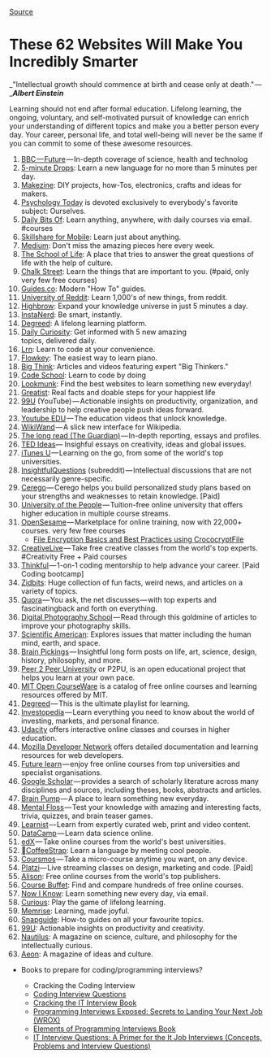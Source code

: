 
[Source](https://medium.com/the-mission/these-62-websites-will-make-you-incredibly-smarter-7eb89f122c2e "Permalink to These 62 Websites Will Make You Incredibly Smarter – The Mission – Medium")

# These 62 Websites Will Make You Incredibly Smarter

_"Intellectual growth should commence at birth and cease only at death." — _**_Albert Einstein_**

Learning should not end after formal education. Lifelong learning, the ongoing, voluntary, and self-motivated pursuit of knowledge can enrich your understanding of different topics and make you a better person every day. Your career, personal life, and total well-being will never be the same if you can commit to some of these awesome resources.

1. [BBC — Future][15] — In-depth coverage of science, health and technolog
2. [5-minute Drops][16]: Learn a new language for no more than 5 minutes per day.
3. [Makezine][17]: DIY projects, how-Tos, electronics, crafts and ideas for makers.
4. [Psychology Today][18] is devoted exclusively to everybody's favorite subject: Ourselves.
5. [Daily Bits Of][19]: Learn anything, anywhere, with daily courses via email. #courses
6. [Skillshare for Mobile][20]: Learn just about anything.
7. [Medium][21]: Don't miss the amazing pieces here every week.
8. [The School of Life][22]: A place that tries to answer the great questions of life with the help of culture.
9. [Chalk Street][23]: Learn the things that are important to you. (#paid, only very few free courses)
10. [Guides.co][24]: Modern "How To" guides.
11. [University of Reddit][25]: Learn 1,000's of new things, from reddit.
12. [Highbrow][26]: Expand your knowledge universe in just 5 minutes a day.
13. [InstaNerd][27]: Be smart, instantly.
14. [Degreed][28]: A lifelong learning platform.
15. [Daily Curiosity][29]: Get informed with 5 new amazing  
topics, delivered daily.
16. [Lrn][30]: Learn to code at your convenience.
17. [Flowkey][31]: The easiest way to learn piano.
18. [Big Think][32]: Articles and videos featuring expert "Big Thinkers."
19. [Code School][33]: Learn to code by doing
20. [Lookmunk][34]: Find the best websites to learn something new everyday!
21. [Greatist][35]: Real facts and doable steps for your happiest life
22. [99U][36] (YouTube) — Actionable insights on productivity, organization, and leadership to help creative people push ideas forward.
23. [Youtube EDU][37] — The education videos that unlock knowledge.
24. [WikiWand][38] — A slick new interface for Wikipedia.
25. [The long read (The Guardian)][39] — In-depth reporting, essays and profiles.
26. [TED Ideas][40]— Insighful essays on creativity, ideas and global issues.
27. [iTunes U][41] — Learning on the go, from some of the world's top universities.
28. [InsightfulQuestions][42] (subreddit) — Intellectual discussions that are not necessarily genre-specific.
29. [Cerego][43] — Cerego helps you build personalized study plans based on your strengths and weaknesses to retain knowledge. [Paid]
30. [University of the People][44] — Tuition-free online university that offers higher education in multiple course streams.
31. [OpenSesame][45] — Marketplace for online training, now with 22,000+ courses. very few free courses 
	- [File Encryption Basics and Best Practices using CrococryptFile](https://www.opensesame.com/c/file-encryption-basics-and-best-practices-using-crococryptfile-training-course)	
32. [CreativeLive][46] — Take free creative classes from the world's top experts. #Creativity Free + Paid courses 
33. [Thinkful][47] — 1-on-1 coding mentorship to help advance your career. [Paid Coding bootcamp]
34. [Zidbits][48]: Huge collection of fun facts, weird news, and articles on a variety of topics.
35. [Quora][49] — You ask, the net discusses — with top experts and fascinatingback and forth on everything.
36. [Digital Photography School][50] — Read through this goldmine of articles to improve your photography skills.
36. [Scientific American][51]: Explores issues that matter including the human mind, earth, and space.
37. [Brain Pickings][52] — Insightful long form posts on life, art, science, design, history, philosophy, and more.
38. [Peer 2 Peer University][53] or P2PU, is an open educational project that helps you learn at your own pace.
39. [MIT Open CourseWare][54] is a catalog of free online courses and learning resources offered by MIT.
40. [Degreed][55] — This is the ultimate playlist for learning.
41. [Investopedia][56] — Learn everything you need to know about the world of investing, markets, and personal finance.
42. [Udacity][57] offers interactive online classes and courses in higher education.
43. [Mozilla Developer Network][58] offers detailed documentation and learning resources for web developers.
44. [Future learn][59] — enjoy free online courses from top universities and specialist organisations.
45. [Google Scholar][60] — provides a search of scholarly literature across many disciplines and sources, including theses, books, abstracts and articles.
46. [Brain Pump][61] — A place to learn something new everyday.
47. [Mental Floss][62] — Test your knowledge with amazing and interesting facts, trivia, quizzes, and brain teaser games.
48. [Learnist][63] — Learn from expertly curated web, print and video content.
49. [DataCamp][64] — Learn data science online.
50. [edX][65] — Take online courses from the world's best universities.
51. [CoffeeStrap][66]: Learn a language by meeting cool people.
52. [Coursmos][67] — Take a micro-course anytime you want, on any device.
53. [Platzi][68]— Live streaming classes on design, marketing and code. [Paid]
54. [Alison][69]: Free online courses from the world's top publishers.
55. [Course Buffet][70]: Find and compare hundreds of free online courses.
56. [Now I Know][71]: Learn something new every day, via email.
57. [Curious][72]: Play the game of lifelong learning.
58. [Memrise][73]: Learning, made joyful.
59. [Snapguide][74]: How-to guides on all your favourite topics.
60. [99U][75]: Actionable insights on productivity and creativity.
61. [Nautilus][76]: A magazine on science, culture, and philosophy for the intellectually curious.
62. [Aeon][77]: A magazine of ideas and culture.

- Books to prepare for coding/programming interviews?

	- Cracking the Coding Interview
	- [Coding Interview Questions](http://amzn.to/2aFqEsT)
	- [Cracking the IT Interview Book](http://amzn.to/29UPS9v)
	- [Programming Interviews Exposed: Secrets to Landing Your Next Job (WROX)](http://amzn.to/2aFqzFx)
	- [Elements of Programming Interviews Book](http://amzn.to/2a0onId)
	- [IT Interview Questions: A Primer for the It Job Interviews (Concepts, Problems and Interview Questions)](http://amzn.to/29UPGHu)




[1]: https://medium.com/
[2]: https://cdn-images-1.medium.com/fit/c/178/36/1*riUnpBKQ617Z-7tfA1YVnA.png?source=logoAvatar-lo_5a259f3812b3---b230ea2a6eb8
[3]: https://medium.com/m/signin?redirect=https%3A%2F%2Fmedium.com%2Fthe-mission%2Fthese-62-websites-will-make-you-incredibly-smarter-7eb89f122c2e
[4]: https://medium.com/the-mission
[5]: https://medium.com/the-mission/the-10-best-books-of-2016-f9ab9c494f8e
[6]: https://medium.com/the-mission/tagged/life
[7]: https://medium.com/the-mission/tagged/tech
[8]: https://medium.com/the-mission/tagged/startup
[9]: https://medium.com/the-mission/tagged/life-lessons
[10]: https://medium.com/the-mission/find-your-mission-2902fa1bea65
[11]: http://amzn.to/2gPhH2v
[12]: https://cdn-images-1.medium.com/fit/c/60/60/1*45tjWrgMIkGlCER4qmIbpw.jpeg
[13]: https://medium.com/@alltopstartups?source=post_header_lockup
[14]: https://cdn-images-1.medium.com/max/2000/1*KUR6McmcTZqK3P5oFJc7bQ.jpeg
[15]: http://www.bbc.com/future
[16]: http://planblabs.net/drops
[17]: http://makezine.com/
[18]: https://www.psychologytoday.com
[19]: https://www.dailybitsof.com
[20]: https://www.skillshare.com/mobile/
[21]: http://medium.com
[22]: https://www.youtube.com/user/schooloflifechannel
[23]: http://www.chalkstreet.com/
[24]: https://guides.co
[25]: http://ureddit.com/
[26]: http://gohighbrow.com
[27]: http://instanerd.me
[28]: https://degreed.com
[29]: https://curiosity.com/app/
[30]: http://lrnapp.com
[31]: http://www.flowkey.com
[32]: http://bigthink.com/
[33]: https://www.codeschool.com
[34]: http://lookmunk.com
[35]: http://greatist.com/
[36]: https://www.youtube.com/user/99Uvideos
[37]: http://www.youtube.com/education
[38]: http://www.wikiwand.com
[39]: http://www.theguardian.com/news/series/the-long-read
[40]: http://ideas.ted.com
[41]: http://www.apple.com/education/itunes-u/
[42]: https://www.reddit.com/r/InsightfulQuestions/
[43]: https://cerego.com/
[44]: http://www.uopeople.edu/
[45]: http://opensesame.com/
[46]: https://www.creativelive.com/
[47]: https://www.thinkful.com/
[48]: http://zidbits.com/
[49]: http://www.quora.com/
[50]: http://digital-photography-school.com/tips
[51]: https://www.scientificamerican.com
[52]: http://www.brainpickings.org
[53]: https://p2pu.org/en/
[54]: http://ocw.mit.edu/index.htm
[55]: https://degreed.com
[56]: http://www.investopedia.com/
[57]: https://www.udacity.com/
[58]: https://developer.mozilla.org/en-US/
[59]: https://www.futurelearn.com
[60]: http://scholar.google.com/
[61]: http://brainpump.net
[62]: http://mentalfloss.com
[63]: http://learni.st/
[64]: https://www.datacamp.com/
[65]: https://www.edx.org/
[66]: http://www.coffeestrap.com/
[67]: https://coursmos.com/
[68]: https://courses.platzi.com/
[69]: https://alison.com
[70]: https://www.coursebuffet.com/
[71]: http://nowiknow.com/
[72]: https://curious.com
[73]: https://www.memrise.com
[74]: https://snapguide.com
[75]: https://www.99u.com/
[76]: http://nautil.us
[77]: https://aeon.co
[78]: https://postanly.ongoodbits.com
[79]: https://postanly.ongoodbits.com/archive
[80]: https://medium.com/tag/education?source=post
[81]: https://medium.com/tag/learning?source=post
[82]: https://medium.com/tag/life-lessons?source=post
[83]: https://medium.com/tag/self-improvement?source=post
[84]: https://medium.com/tag/life?source=post
[85]: https://medium.com/@alltopstartups "Go to the profile of Thomas Oppong"
[86]: http://twitter.com/Inc "Twitter profile for @Inc"
[87]: http://twitter.com/Entrepreneur "Twitter profile for @Entrepreneur"
[88]: http://twitter.com/HuffingtonPost "Twitter profile for @HuffingtonPost"
[89]: http://twitter.com/Observer "Twitter profile for @Observer"
[90]: https://cdn-images-1.medium.com/fit/c/60/60/1*lweRCs77VRPCrZvX8Sv-Jg.png
[91]: https://medium.com/the-mission?source=footer_card
[92]: https://cdn-images-1.medium.com/fit/c/40/40/1*45tjWrgMIkGlCER4qmIbpw.jpeg